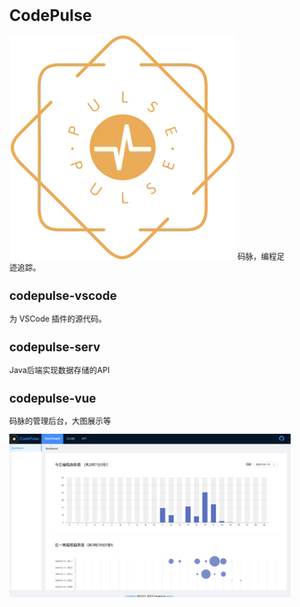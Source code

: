 # CodePulse
![](docs/images/logo.png) 码脉，编程足迹追踪。


## codepulse-vscode
为 VSCode 插件的源代码。  

## codepulse-serv
Java后端实现数据存储的API  

## codepulse-vue
码脉的管理后台，大图展示等  

![](docs/images/homepage.png)

